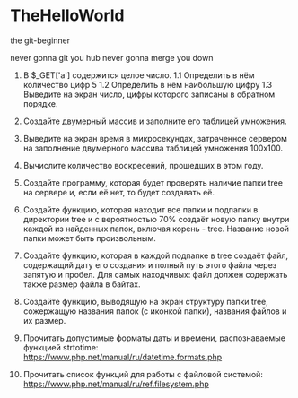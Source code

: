 # TheHelloWorld
the git-beginner

never gonna git you hub
never gonna merge you down

1. В $_GET['a'] содержится целое число.
	1.1 Определить в нём количество цифр 5
	1.2 Определить в нём наибольшую цифру
	1.3 Выведите на экран число, цифры которого записаны в обратном порядке.

2. Создайте двумерный массив и заполните его таблицей умножения.

3. Выведите на экран время в микросекундах, затраченное сервером на заполнение двумерного массива таблицей умножения 100x100.

4. Вычислите количество воскресений, прошедших в этом году.

5. Создайте программу, которая будет проверять наличие папки tree на сервере и, если её нет, то будет создавать её.

6. Создайте функцию, которая находит все папки и подпапки в директории tree и с вероятностью 70% создаёт новую папку внутри каждой из найденных папок, включая корень - tree. Название новой папки может быть произвольным.

7. Создайте функцию, которая в каждой подпапке в tree создаёт файл, содержащий дату его создания и полный путь этого файла через запятую и пробел.
	Для самых находчивых: файл должен содержать также размер файла в байтах. 

8. Создайте функцию, выводящую на экран структуру папки tree, сожержащую названия папок (с иконкой папки), названия файлов и их размер.  

9. Прочитать допустимые форматы даты и времени, распознаваемые функцией strtotime: https://www.php.net/manual/ru/datetime.formats.php

10. Прочитать список функций для работы с файловой системой: https://www.php.net/manual/ru/ref.filesystem.php
